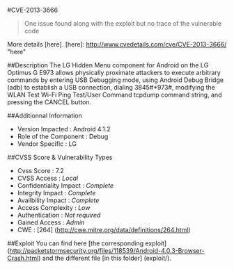 #CVE-2013-3666
>One issue found along with the exploit but no trace of the vulnerable code

More details [here].
[here]: http://www.cvedetails.com/cve/CVE-2013-3666/ "here"

##Description
The LG Hidden Menu component for Android on the LG Optimus G E973 allows physically proximate attackers to execute arbitrary commands by entering USB Debugging mode, using Android Debug Bridge (adb) to establish a USB connection, dialing 3845#*973#, modifying the WLAN Test Wi-Fi Ping Test/User Command tcpdump command string, and pressing the CANCEL button.	

##Additionnal Information
* Version Impacted : Android 4.1.2
* Role of the Component : Debug
* Vendor Specific : LG

##CVSS Score & Vulnerability Types
* Cvss Score : 7.2
* CVSS Access : *Local*
* Confidentiality Impact : *Complete*
* Integrity Impact : *Complete*
* Availbility Impact : *Complete*
* Access Complexity : *Low*
* Authentication : *Not required*
* Gained Access : *Admin*
* CWE : [264] (http://cwe.mitre.org/data/definitions/264.html) 

##Exploit
You can find here [the corresponding exploit] (http://packetstormsecurity.org/files/118539/Android-4.0.3-Browser-Crash.html)  and the different file [in this folder] (exploit/).
